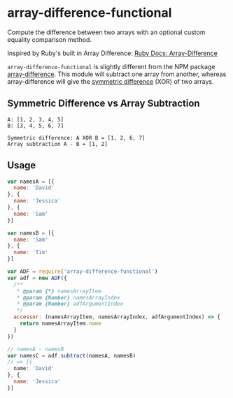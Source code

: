 array-difference-functional
===========================

Compute the difference between two arrays with an optional custom equality comparison method.

Inspired by Ruby's built in Array Difference: [Ruby Docs: Array-Difference][0]

`array-difference-functional` is slightly different from the NPM package [array-difference][1].
This module will subtract one array from another, whereas array-difference will give the
[symmetric difference][2] (XOR) of two arrays.

Symmetric Difference vs Array Subtraction
-----------------------------------------
```
A: [1, 2, 3, 4, 5]
B: [3, 4, 5, 6, 7]

Symmetric difference: A XOR B = [1, 2, 6, 7]
Array subtraction A - B = [1, 2]
```

Usage
-----
```js
var namesA = [{
  name: 'David'
}, {
  name: 'Jessica'
}, {
  name: 'Sam'
}]

var namesB = [{
  name: 'Sam'
}, {
  name: 'Tim'
}]

var ADF = require('array-difference-functional')
var adf = new ADF({
  /**
   * @param {*} namesArrayItem
   * @param {Number} namesArrayIndex
   * @param {Number} adfArgumentIndex
   */
  accessor: (namesArrayItem, namesArrayIndex, adfArgumentIndex) => {
    return namesArrayItem.name
  }
})

// namesA - namesB
var namesC = adf.subtract(namesA, namesB)
// => [{
  name: 'David'
}, {
  name: 'Jessica'
}]
```

[0]: http://ruby-doc.org/core-2.3.0/Array.html#2D-method
[1]: https://www.npmjs.com/package/array-difference
[2]: https://en.wikipedia.org/wiki/Symmetric_difference
